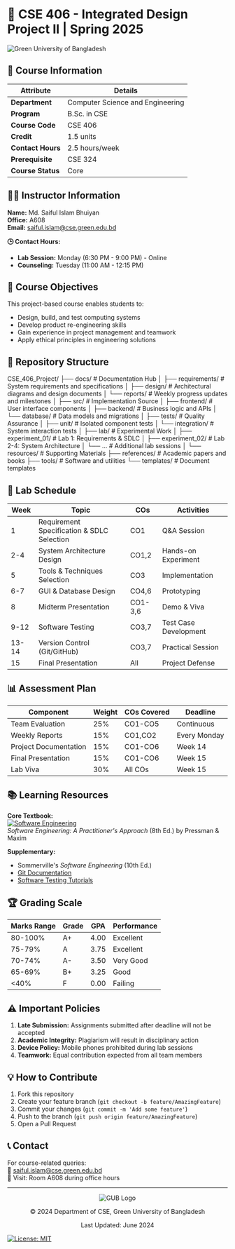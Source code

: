 # 🚀 CSE 406 - Integrated Design Project II | Spring 2025

![Green University of Bangladesh](https://upload.wikimedia.org/wikipedia/commons/thumb/e/ed/Green_University_of_Bangladesh_logo.svg/4216px-Green_University_of_Bangladesh_logo.svg.png)

## 📌 Course Information
| Attribute          | Details                                  |
|--------------------|------------------------------------------|
| **Department**     | Computer Science and Engineering         |
| **Program**        | B.Sc. in CSE                             |
| **Course Code**    | CSE 406                                  |
| **Credit**         | 1.5 units                                |
| **Contact Hours**  | 2.5 hours/week                           |
| **Prerequisite**   | CSE 324                                  |
| **Course Status**  | Core                                     |

## 👨‍💻 Instructor Information
**Name:** Md. Saiful Islam Bhuiyan  
**Office:** A608  
**Email:** saiful.islam@cse.green.edu.bd  

**🕒 Contact Hours:**
- **Lab Session:** Monday (6:30 PM - 9:00 PM) - Online
- **Counseling:** Tuesday (11:00 AM - 12:15 PM)

## 🎯 Course Objectives
This project-based course enables students to:
- Design, build, and test computing systems
- Develop product re-engineering skills
- Gain experience in project management and teamwork
- Apply ethical principles in engineering solutions

## 📂 Repository Structure

CSE_406_Project/
├── docs/ # Documentation Hub
│ ├── requirements/ # System requirements and specifications
│ ├── design/ # Architectural diagrams and design documents
│ └── reports/ # Weekly progress updates and milestones
│
├── src/ # Implementation Source
│ ├── frontend/ # User interface components
│ ├── backend/ # Business logic and APIs
│ └── database/ # Data models and migrations
│
├── tests/ # Quality Assurance
│ ├── unit/ # Isolated component tests
│ └── integration/ # System interaction tests
│
├── lab/ # Experimental Work
│ ├── experiment_01/ # Lab 1: Requirements & SDLC
│ ├── experiment_02/ # Lab 2-4: System Architecture
│ └── ... # Additional lab sessions
│
└── resources/ # Supporting Materials
├── references/ # Academic papers and books
├── tools/ # Software and utilities
└── templates/ # Document templates






## 📅 Lab Schedule
| Week | Topic                                      | COs  | Activities          |
|------|--------------------------------------------|------|---------------------|
| 1    | Requirement Specification & SDLC Selection | CO1  | Q&A Session         |
| 2-4  | System Architecture Design                | CO1,2| Hands-on Experiment |
| 5    | Tools & Techniques Selection              | CO3  | Implementation      |
| 6-7  | GUI & Database Design                     | CO4,6| Prototyping         |
| 8    | Midterm Presentation                      | CO1-3,6| Demo & Viva      |
| 9-12 | Software Testing                          | CO3,7| Test Case Development|
| 13-14| Version Control (Git/GitHub)              | CO3,7| Practical Session   |
| 15   | Final Presentation                        | All  | Project Defense     |

## 📊 Assessment Plan
| Component                  | Weight | COs Covered | Deadline        |
|----------------------------|--------|-------------|-----------------|
| Team Evaluation            | 25%    | CO1-CO5     | Continuous      |
| Weekly Reports             | 15%    | CO1,CO2     | Every Monday    |
| Project Documentation      | 15%    | CO1-CO6     | Week 14         |
| Final Presentation         | 15%    | CO1-CO6     | Week 15         |
| Lab Viva                   | 30%    | All COs     | Week 15         |

## 📚 Learning Resources
**Core Textbook:**  
[![Software Engineering](https://via.placeholder.com/100x150?text=Pressman+8th)](https://example.com)  
*Software Engineering: A Practitioner's Approach* (8th Ed.) by Pressman & Maxim

**Supplementary:**  
- Sommerville's *Software Engineering* (10th Ed.)
- [Git Documentation](https://git-scm.com/doc)
- [Software Testing Tutorials](https://www.guru99.com/software-testing.html)

## 🏆 Grading Scale
| Marks Range | Grade | GPA  | Performance |
|-------------|-------|------|-------------|
| 80-100%     | A+    | 4.00 | Excellent   |
| 75-79%      | A     | 3.75 | Excellent   |
| 70-74%      | A-    | 3.50 | Very Good   |
| 65-69%      | B+    | 3.25 | Good        |
| <40%        | F     | 0.00 | Failing     |

## ⚠️ Important Policies
1. **Late Submission:** Assignments submitted after deadline will not be accepted
2. **Academic Integrity:** Plagiarism will result in disciplinary action
3. **Device Policy:** Mobile phones prohibited during lab sessions
4. **Teamwork:** Equal contribution expected from all team members

## 💡 How to Contribute
1. Fork this repository
2. Create your feature branch (`git checkout -b feature/AmazingFeature`)
3. Commit your changes (`git commit -m 'Add some feature'`)
4. Push to the branch (`git push origin feature/AmazingFeature`)
5. Open a Pull Request

## 📞 Contact
For course-related queries:  
📧 saiful.islam@cse.green.edu.bd  
🏢 Visit: Room A608 during office hours

---

<div align="center">
  <img src="https://via.placeholder.com/100x50?text=GUB" alt="GUB Logo">
  <p>© 2024 Department of CSE, Green University of Bangladesh</p>
  <p>Last Updated: June 2024</p>
</div>

[![License: MIT](https://img.shields.io/badge/License-MIT-yellow.svg)](https://opensource.org/licenses/MIT)
